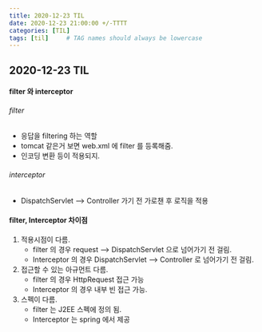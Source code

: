 ```yaml
---
title: 2020-12-23 TIL
date: 2020-12-23 21:00:00 +/-TTTT
categories: [TIL]
tags: [til]     # TAG names should always be lowercase
---
```

 
## 2020-12-23 TIL 

#### filter 와 interceptor
###### filter
- 응답을 filtering 하는 역할
- tomcat 같은거 보면 web.xml 에 filter 를 등록해줌. 
- 인코딩 변환 등이 적용되지.

###### interceptor
- DispatchServlet --> Controller 가기 전 가로챈 후 로직을 적용 

#### filter, Interceptor 차이점
1. 적용시점이 다름.
    - filter 의 경우 request --> DispatchServlet 으로 넘어가기 전 걸림.
    - Interceptor 의 경우 DispatchServlet --> Controller 로 넘어가기 전 걸림.
2. 접근할 수 있는 아규먼트 다름.
    - filter 의 경우 HttpRequest 접근 가능
    - Interceptor 의 경우 내부 빈 접근 가능.
3. 스펙이 다름.
    - filter 는 J2EE 스펙에 정의 됨.
    - Interceptor 는 spring 에서 제공